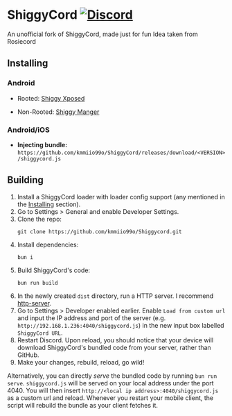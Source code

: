 # ShiggyCord [![Discord](https://img.shields.io/discord/1427396621905432699?style=social&logo=discord&label=ShiggyCord)](https://discord.gg/nQykFF9Ud6)

An unofficial fork of ShiggyCord, made just for fun
Idea taken from Rosiecord

## Installing

### Android

- Rooted: [Shiggy Xposed](https://github.com/OTKUSteyler/GoonXposed)

- Non-Rooted: [Shiggy Manger](https://github.com/OTKUSteyler/GoonManager)

### Android/iOS
- **Injecting bundle:** ``https://github.com/kmmiio99o/ShiggyCord/releases/download/<VERSION>/shiggycord.js``

## Building
1. Install a ShiggyCord loader with loader config support (any mentioned in the [Installing](#installing) section).
1. Go to Settings > General and enable Developer Settings.
1. Clone the repo:
    ```
    git clone https://github.com/kmmiio99o/Shiggycord.git
    ```
1. Install dependencies:
    ```
    bun i
    ```
1. Build ShiggyCord's code:
    ```
    bun run build
    ```
1. In the newly created `dist` directory, run a HTTP server. I recommend [http-server](https://www.npmjs.com/package/http-server).
1. Go to Settings > Developer enabled earlier. Enable `Load from custom url` and input the IP address and port of the server (e.g. `http://192.168.1.236:4040/shiggycord.js`) in the new input box labelled `ShiggyCord URL`.
1. Restart Discord. Upon reload, you should notice that your device will download ShiggyCord's bundled code from your server, rather than GitHub.
1. Make your changes, rebuild, reload, go wild!

Alternatively, you can directly *serve* the bundled code by running `bun run serve`. `shiggycord.js` will be served on your local address under the port 4040. You will then insert `http://<local ip address>:4040/shiggycord.js` as a custom url and reload. Whenever you restart your mobile client, the script will rebuild the bundle as your client fetches it.
